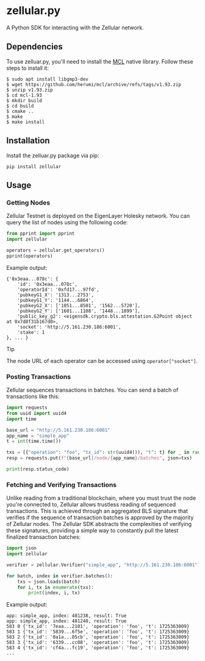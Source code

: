 # zellular.py

A Python SDK for interacting with the Zellular network.

## Dependencies

To use zelluar.py, you'll need to install the [MCL](https://github.com/herumi/mcl) native library. Follow these steps to install it:

```
$ sudo apt install libgmp3-dev
$ wget https://github.com/herumi/mcl/archive/refs/tags/v1.93.zip
$ unzip v1.93.zip
$ cd mcl-1.93
$ mkdir build
$ cd build
$ cmake ..
$ make
$ make install
```

## Installation

Install the zelluar.py package via pip:

```
pip install zellular
```

## Usage

### Getting Nodes

Zellular Testnet is deployed on the EigenLayer Holesky network. You can query the list of nodes using the following code:

```python
from pprint import pprint
import zellular

operators = zellular.get_operators()
pprint(operators)
```
Example output:

```
{'0x3eaa...078c': {
    'id': '0x3eaa...078c',
    'operatorId': '0xfd17...97fd',
    'pubkeyG1_X': '1313...2753',
    'pubkeyG1_Y': '1144...6864',
    'pubkeyG2_X': ['1051...8501', '1562...5720'],
    'pubkeyG2_Y': ['1601...1108', '1448...1899'],
    'public_key_g2': <eigensdk.crypto.bls.attestation.G2Point object at 0x7d8f31b167d0>,
    'socket': 'http://5.161.230.186:6001',
    'stake': 1
}, ... }
```

> [!TIP]
> The node URL of each operator can be accessed using `operator["socket"]`.

### Posting Transactions

Zellular sequences transactions in batches. You can send a batch of transactions like this:

```python
import requests
from uuid import uuid4
import time

base_url = "http://5.161.230.186:6001"
app_name = "simple_app"
t = int(time.time())

txs = [{"operation": "foo", "tx_id": str(uuid4()), "t": t} for _ in range(5)]
resp = requests.put(f"{base_url}/node/{app_name}/batches", json=txs)

print(resp.status_code)
```

### Fetching and Verifying Transactions

Unlike reading from a traditional blockchain, where you must trust the node you're connected to, Zellular allows trustless reading of sequenced transactions. This is achieved through an aggregated BLS signature that verifies if the sequence of transaction batches is approved by the majority of Zellular nodes. The Zellular SDK abstracts the complexities of verifying these signatures, providing a simple way to constantly pull the latest finalized transaction batches:

```python
import json
import zellular

verifier = zellular.Verifier("simple_app", "http://5.161.230.186:6001")

for batch, index in verifier.batches():
    txs = json.loads(batch)
    for i, tx in enumerate(txs):
        print(index, i, tx)
```
Example output:

```
app: simple_app, index: 481238, result: True
app: simple_app, index: 481240, result: True
583 0 {'tx_id': '7eaa...2101', 'operation': 'foo', 't': 1725363009}
583 1 {'tx_id': '5839...6f5e', 'operation': 'foo', 't': 1725363009}
583 2 {'tx_id': '0a1a...05cb', 'operation': 'foo', 't': 1725363009}
583 3 {'tx_id': '6339...cc08', 'operation': 'foo', 't': 1725363009}
583 4 {'tx_id': 'cf4a...fc19', 'operation': 'foo', 't': 1725363009}
...
```
